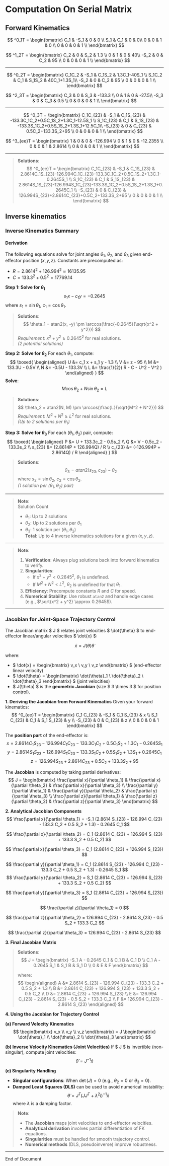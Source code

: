 # Computation On Serial Matrix

## Forward Kinematics

$$
^0_1T = \begin{bmatrix}
C_1 & -S_1 & 0 & 0 \\
S_1 & C_1 & 0 & 0\\
0 & 0 & 1 & 0 \\
0 & 0 & 0 & 1 \\
\end{bmatrix}
$$

$$
^1_2T = \begin{bmatrix}
C_2 & 0 & S_2 & 1.3 \\
0 & 1 & 0 & 40\\
-S_2 & 0 & C_2 & 95 \\
0 & 0 & 0 & 1 \\
\end{bmatrix}
$$

---

$$
^0_2T = \begin{bmatrix}
C_1C_2 & -S_1 & C_1S_2 & 1.3C_1-40S_1 \\
S_1C_2 & C_1 & S_1S_2 & 40C_1+1.3S_1\\
-S_2 & 0 & C_2 & 95 \\
0 & 0 & 0 & 1 \\
\end{bmatrix}
$$

$$
^2_3T = \begin{bmatrix}
C_3 & 0 & S_3 & -133.3 \\
0 & 1 & 0 & -27.5\\
-S_3 & 0 & C_3 & 0.5 \\
0 & 0 & 0 & 1 \\
\end{bmatrix}
$$

---

$$
^0_3T = \begin{bmatrix}
C_1C_{23} & -S_1 & C_1S_{23} & -133.3C_1C_2+0.5C_1S_2+1.3C_1-12.5S_1 \\
S_1C_{23} & C_1 & S_1S_{23} & -133.3S_1C_2+0.5S_1S_2+1.3S_1+12.5C_1\\
-S_{23} & 0 & C_{23} & 0.5C_2+133.3S_2+95 \\
0 & 0 & 0 & 1 \\
\end{bmatrix}
$$

$$
^3_{ee}T = \begin{bmatrix}
1 & 0 & 0 & -126.994 \\
0 & 1 & 0 & -12.2355 \\
0 & 0 & 1 & 2.8614 \\
0 & 0 & 0 & 1 \\
\end{bmatrix}
$$

---

> **Solutions**:  
> $$
> ^0_{ee}T = \begin{bmatrix}
> C_1C_{23} & -S_1 & C_1S_{23} & 2.8614C_1S_{23}-126.994C_1C_{23}-133.3C_1C_2+0.5C_1S_2+1.3C_1-0.2645S_1 \\
> S_1C_{23} & C_1 & S_1S_{23} & 2.8614S_1S_{23}-126.994S_1C_{23}-133.3S_1C_2+0.5S_1S_2+1.3S_1+0.2645C_1 \\
> -S_{23} & 0 & C_{23} & 126.994S_{23}+2.8614C_{23}+0.5C_2+133.3S_2+95 \\
> 0 & 0 & 0 & 1 \\
> \end{bmatrix}
> $$

## Inverse kinematics

### Inverse Kinematics Summary
#### Derivation
The following equations solve for joint angles $\theta_1$, $\theta_2$, and $\theta_3$ given end-effector position $(x, y, z)$. Constants are precomputed as:
- $R = 2.8614^2 + 126.994^2 \approx 16135.95$
- $C = 133.3^2 + 0.5^2 = 17769.14$

**Step 1: Solve for $\theta_1$**
$$
s_1 x - c_1 y = -0.2645
$$
where $s_1 = \sin\theta_1$, $c_1 = \cos\theta_1$.  
> **Solutions**:  
> $$
> \theta_1 = atan2(x, -y) \pm \arccos(\frac{-0.2645}{\sqrt{x^2 + y^2}})
> $$
> *Requirement*: $x^2 + y^2 \geq 0.2645^2$ for real solutions.  
> *(2 potential solutions)*

**Step 2: Solve for $\theta_2$**
For each $\theta_1$, compute:  
$$
\boxed{
\begin{aligned}
U &= c_1 x + s_1 y - 1.3 \\
V &= z - 95 \\
M &= 133.3U - 0.5V \\
N &= -0.5U - 133.3V \\
L &= \frac{1}{2}( R - C - U^2 - V^2 )
\end{aligned}
}
$$
**Solve**:  
$$
M \cos\theta_2 + N \sin\theta_2 = L
$$
> **Solutions**:  
> $$
> \theta_2 = atan2(N, M) \pm \arccos(\frac{L}{\sqrt{M^2 + N^2}})
> $$
> *Requirement*: $M^2 + N^2 \geq L^2$ for real solutions.  
> *(Up to 2 solutions per $\theta_1$)*

**Step 3: Solve for $\theta_3$**
For each $(\theta_1, \theta_2)$ pair, compute:  
$$
\boxed{
\begin{aligned}
P &= U + 133.3c_2 - 0.5s_2 \\
Q &= V - 0.5c_2 - 133.3s_2 \\
s_{23} &= (2.8614P + 126.994Q) / R \\
c_{23} &= (-126.994P + 2.8614Q) / R 
\end{aligned}
}
$$
> **Solutions**: 
> $$
> \theta_3 = atan2(s_{23}, c_{23}) - \theta_2
> $$
> where $s_2 = \sin\theta_2$, $c_2 = \cos\theta_2$.  
> *(1 solution per $(\theta_1, \theta_2)$ pair)*

---
> **Note**:  
> Solution Count
> - $\theta_1$: Up to 2 solutions
> - $\theta_2$: Up to 2 solutions per $\theta_1$
> - $\theta_3$: 1 solution per $(\theta_1, \theta_2)$  
> **Total**: Up to 4 inverse kinematics solutions for a given $(x, y, z)$.
---
> **Note**:  
> 1. **Verification**: Always plug solutions back into forward kinematics to verify.
> 2. **Singularities**: 
>    - If $x^2 + y^2 < 0.2645^2$, $\theta_1$ is undefined.
>    - If $M^2 + N^2 < L^2$, $\theta_2$ is undefined for that $\theta_1$.
> 3. **Efficiency**: Precompute constants $R$ and $C$ for speed.
> 4. **Numerical Stability**: Use robust `atan2` and handle edge cases (e.g., $\sqrt{x^2 + y^2} \approx 0.2645$).
---

### Jacobian for Joint-Space Trajectory Control

The Jacobian matrix $ J $ relates joint velocities $ \dot{\theta} $ to end-effector linear/angular velocities $ \dot{x} $:

$$
\dot{x} = J(\theta) \dot{\theta}
$$

where:
- $ \dot{x} = \begin{bmatrix} v_x \\ v_y \\ v_z \end{bmatrix} $ (end-effector linear velocity)
- $ \dot{\theta} = \begin{bmatrix} \dot{\theta}_1 \\ \dot{\theta}_2 \\ \dot{\theta}_3 \end{bmatrix} $ (joint velocities)
- $ J(\theta) $ is the **geometric Jacobian** (size $ 3 \times 3 $ for position control).

**1. Deriving the Jacobian from Forward Kinematics**
Given your forward kinematics:
$$
^0_{ee}T = \begin{bmatrix}
C_1 C_{23} & -S_1 & C_1 S_{23} & x \\
S_1 C_{23} & C_1 & S_1 S_{23} & y \\
-S_{23} & 0 & C_{23} & z \\
0 & 0 & 0 & 1
\end{bmatrix}
$$

The **position part** of the end-effector is:
$$
x = 2.8614 C_1 S_{23} - 126.994 C_1 C_{23} - 133.3 C_1 C_2 + 0.5 C_1 S_2 + 1.3 C_1 - 0.2645 S_1
$$
$$
y = 2.8614 S_1 S_{23} - 126.994 S_1 C_{23} - 133.3 S_1 C_2 + 0.5 S_1 S_2 + 1.3 S_1 + 0.2645 C_1
$$
$$
z = 126.994 S_{23} + 2.8614 C_{23} + 0.5 C_2 + 133.3 S_2 + 95
$$

The **Jacobian** is computed by taking partial derivatives:
$$
J = \begin{bmatrix}
\frac{\partial x}{\partial \theta_1} & \frac{\partial x}{\partial \theta_2} & \frac{\partial x}{\partial \theta_3} \\
\frac{\partial y}{\partial \theta_1} & \frac{\partial y}{\partial \theta_2} & \frac{\partial y}{\partial \theta_3} \\
\frac{\partial z}{\partial \theta_1} & \frac{\partial z}{\partial \theta_2} & \frac{\partial z}{\partial \theta_3}
\end{bmatrix}
$$

**2. Analytical Jacobian Components**
$$
\frac{\partial x}{\partial \theta_1} = -S_1 (2.8614 S_{23} - 126.994 C_{23} - 133.3 C_2 + 0.5 S_2 + 1.3) - 0.2645 C_1
$$

$$
\frac{\partial x}{\partial \theta_2} = C_1 (2.8614 C_{23} + 126.994 S_{23} + 133.3 S_2 + 0.5 C_2)
$$

$$
\frac{\partial x}{\partial \theta_3} = C_1 (2.8614 C_{23} + 126.994 S_{23})
$$

$$
\frac{\partial y}{\partial \theta_1} = C_1 (2.8614 S_{23} - 126.994 C_{23} - 133.3 C_2 + 0.5 S_2 + 1.3) - 0.2645 S_1
$$
$$
\frac{\partial y}{\partial \theta_2} = S_1 (2.8614 C_{23} + 126.994 S_{23} + 133.3 S_2 + 0.5 C_2)
$$

$$
\frac{\partial y}{\partial \theta_3} = S_1 (2.8614 C_{23} + 126.994 S_{23})
$$

$$
\frac{\partial z}{\partial \theta_1} = 0
$$

$$
\frac{\partial z}{\partial \theta_2} = 126.994 C_{23} - 2.8614 S_{23} - 0.5 S_2 + 133.3 C_2
$$

$$
\frac{\partial z}{\partial \theta_3} = 126.994 C_{23} - 2.8614 S_{23}
$$

**3. Final Jacobian Matrix**

> **Solutions**: 
> $$
> J = \begin{bmatrix}
> -S_1 A - 0.2645 C_1 & C_1 B & C_1 D \\
> C_1 A - 0.2645 S_1 & S_1 B & S_1 D \\
> 0 & E & F
> \end{bmatrix}
> $$
> 
> where:
> $$
> \begin{aligned}
> A &= 2.8614 S_{23} - 126.994 C_{23} - 133.3 C_2 + 0.5 S_2 + 1.3 \\
> B &= 2.8614 C_{23} + 126.994 S_{23} + 133.3 S_2 + 0.5 C_2 \\
> D &= 2.8614 C_{23} + 126.994 S_{23} \\
> E &= 126.994 C_{23} - 2.8614 S_{23} - 0.5 S_2 + 133.3 C_2 \\
> F &= 126.994 C_{23} - 2.8614 S_{23}
> \end{aligned}
> $$

**4. Using the Jacobian for Trajectory Control**

**(a) Forward Velocity Kinematics**
$$
\begin{bmatrix} v_x \\ v_y \\ v_z \end{bmatrix} = J \begin{bmatrix} \dot{\theta}_1 \\ \dot{\theta}_2 \\ \dot{\theta}_3 \end{bmatrix}
$$

**(b) Inverse Velocity Kinematics (Joint Velocities)**
If $ J $ is invertible (non-singular), compute joint velocities:
$$
\dot{\theta} = J^{-1} \dot{x}
$$

**(c) Singularity Handling**
- **Singular configurations**: When $\det(J) = 0$ (e.g., $\theta_2 = 0$ or $\theta_3 = 0$).
- **Damped Least Squares (DLS)** can be used to avoid numerical instability:
  $$
  \dot{\theta} = J^T (J J^T + \lambda^2 I)^{-1} \dot{x}
  $$
  where $\lambda$ is a damping factor.

> **Note**:  
> - The **Jacobian** maps joint velocities to end-effector velocities.
> - **Analytical derivation** involves partial differentiation of FK equations.
> - **Singularities** must be handled for smooth trajectory control.
> - **Numerical methods** (DLS, pseudoinverse) improve robustness.

---
End of Document
